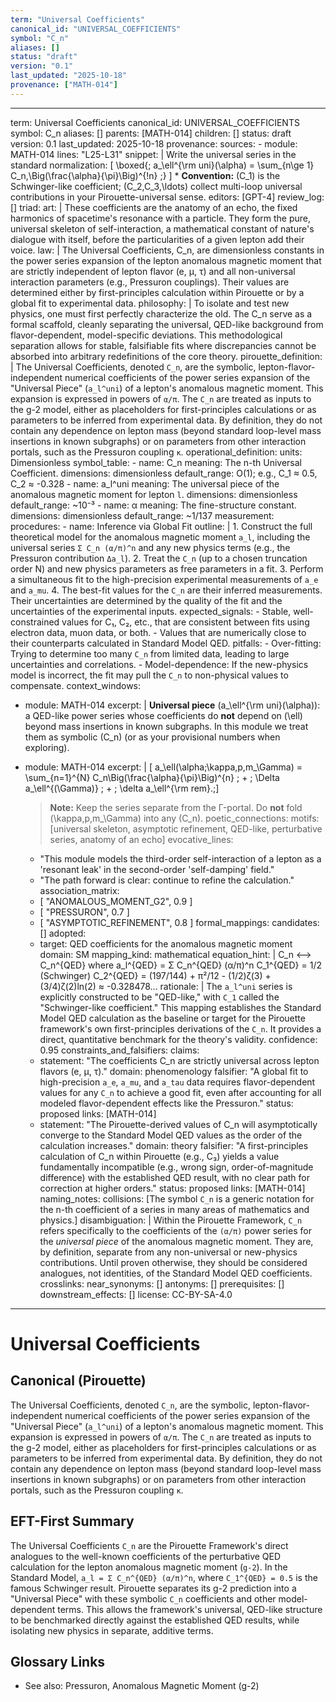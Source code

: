 ```yaml
---
term: "Universal Coefficients"
canonical_id: "UNIVERSAL_COEFFICIENTS"
symbol: "C_n"
aliases: []
status: "draft"
version: "0.1"
last_updated: "2025-10-18"
provenance: ["MATH-014"]
---
```


---
term: Universal Coefficients
canonical_id: UNIVERSAL_COEFFICIENTS
symbol: C_n
aliases: []
parents: [MATH-014]
children: []
status: draft
version: 0.1
last_updated: 2025-10-18
provenance:
  sources:
    - module: MATH-014
      lines: "L25-L31"
      snippet: |
        Write the universal series in the standard normalization:
        [
        \boxed{; a_\ell^{\rm uni}(\alpha) = \sum_{n\ge 1} C_n,\Big(\frac{\alpha}{\pi}\Big)^{!n} ;}
        ]
        * **Convention:** (C_1) is the Schwinger-like coefficient; (C_2,C_3,\ldots) collect multi-loop universal contributions in your Pirouette-universal sense.
  editors: [GPT-4]
  review_log: []
triad:
  art: |
    These coefficients are the anatomy of an echo, the fixed harmonics of spacetime's resonance with a particle. They form the pure, universal skeleton of self-interaction, a mathematical constant of nature's dialogue with itself, before the particularities of a given lepton add their voice.
  law: |
    The Universal Coefficients, C_n, are dimensionless constants in the power series expansion of the lepton anomalous magnetic moment that are strictly independent of lepton flavor (e, μ, τ) and all non-universal interaction parameters (e.g., Pressuron couplings). Their values are determined either by first-principles calculation within Pirouette or by a global fit to experimental data.
  philosophy: |
    To isolate and test new physics, one must first perfectly characterize the old. The C_n serve as a formal scaffold, cleanly separating the universal, QED-like background from flavor-dependent, model-specific deviations. This methodological separation allows for stable, falsifiable fits where discrepancies cannot be absorbed into arbitrary redefinitions of the core theory.
pirouette_definition: |
  The Universal Coefficients, denoted `C_n`, are the symbolic, lepton-flavor-independent numerical coefficients of the power series expansion of the "Universal Piece" (`a_l^uni`) of a lepton's anomalous magnetic moment. This expansion is expressed in powers of `α/π`. The `C_n` are treated as inputs to the g-2 model, either as placeholders for first-principles calculations or as parameters to be inferred from experimental data. By definition, they do not contain any dependence on lepton mass (beyond standard loop-level mass insertions in known subgraphs) or on parameters from other interaction portals, such as the Pressuron coupling `κ`.
operational_definition:
  units: Dimensionless
  symbol_table:
    - name: C_n
      meaning: The n-th Universal Coefficient.
      dimensions: dimensionless
      default_range: O(1); e.g., C_1 ≈ 0.5, C_2 ≈ -0.328
    - name: a_l^uni
      meaning: The universal piece of the anomalous magnetic moment for lepton `l`.
      dimensions: dimensionless
      default_range: ~10⁻³
    - name: α
      meaning: The fine-structure constant.
      dimensions: dimensionless
      default_range: ~1/137
  measurement:
    procedures:
      - name: Inference via Global Fit
        outline: |
          1. Construct the full theoretical model for the anomalous magnetic moment `a_l`, including the universal series `Σ C_n (α/π)^n` and any new physics terms (e.g., the Pressuron contribution `Δa_l`).
          2. Treat the `C_n` (up to a chosen truncation order N) and new physics parameters as free parameters in a fit.
          3. Perform a simultaneous fit to the high-precision experimental measurements of `a_e` and `a_mu`.
          4. The best-fit values for the `C_n` are their inferred measurements. Their uncertainties are determined by the quality of the fit and the uncertainties of the experimental inputs.
        expected_signals:
          - Stable, well-constrained values for C₁, C₂, etc., that are consistent between fits using electron data, muon data, or both.
          - Values that are numerically close to their counterparts calculated in Standard Model QED.
        pitfalls:
          - Over-fitting: Trying to determine too many `C_n` from limited data, leading to large uncertainties and correlations.
          - Model-dependence: If the new-physics model is incorrect, the fit may pull the `C_n` to non-physical values to compensate.
context_windows:
  - module: MATH-014
    excerpt: |
      **Universal piece** (a_\ell^{\rm uni}(\alpha)): a QED-like power series whose coefficients do **not** depend on (\ell) beyond mass insertions in known subgraphs. In this module we treat them as symbolic (C_n) (or as your provisional numbers when exploring).
  - module: MATH-014
    excerpt: |
      [ a_\ell(\alpha;\kappa,p,m_\Gamma) = \sum_{n=1}^{N} C_n\Big(\frac{\alpha}{\pi}\Big)^{n} ; + ; \Delta a_\ell^{(\Gamma)} ; + ; \delta a_\ell^{\rm rem}.;]
      
      > **Note:** Keep the series separate from the Γ-portal. Do **not** fold (\kappa,p,m_\Gamma) into any (C_n).
poetic_connections:
  motifs: [universal skeleton, asymptotic refinement, QED-like, perturbative series, anatomy of an echo]
  evocative_lines:
    - "This module models the third-order self-interaction of a lepton as a 'resonant leak' in the second-order 'self-damping' field."
    - "The path forward is clear: continue to refine the calculation."
  association_matrix:
    - [ "ANOMALOUS_MOMENT_G2", 0.9 ]
    - [ "PRESSURON", 0.7 ]
    - [ "ASYMPTOTIC_REFINEMENT", 0.8 ]
formal_mappings:
  candidates: []
  adopted:
    - target: QED coefficients for the anomalous magnetic moment
      domain: SM
      mapping_kind: mathematical
      equation_hint: |
        C_n  <-->  C_n^{QED}
        where  a_l^{QED} = Σ C_n^{QED} (α/π)^n
        C_1^{QED} = 1/2  (Schwinger)
        C_2^{QED} = (197/144) + π²/12 - (1/2)ζ(3) + (3/4)ζ(2)ln(2) ≈ -0.328478...
      rationale: |
        The `a_l^uni` series is explicitly constructed to be "QED-like," with `C_1` called the "Schwinger-like coefficient." This mapping establishes the Standard Model QED calculation as the baseline or target for the Pirouette framework's own first-principles derivations of the `C_n`. It provides a direct, quantitative benchmark for the theory's validity.
      confidence: 0.95
constraints_and_falsifiers:
  claims:
    - statement: "The coefficients C_n are strictly universal across lepton flavors (e, μ, τ)."
      domain: phenomenology
      falsifier: "A global fit to high-precision `a_e`, `a_mu`, and `a_tau` data requires flavor-dependent values for any `C_n` to achieve a good fit, even after accounting for all modeled flavor-dependent effects like the Pressuron."
      status: proposed
      links: [MATH-014]
    - statement: "The Pirouette-derived values of C_n will asymptotically converge to the Standard Model QED values as the order of the calculation increases."
      domain: theory
      falsifier: "A first-principles calculation of C_n within Pirouette (e.g., C₃) yields a value fundamentally incompatible (e.g., wrong sign, order-of-magnitude difference) with the established QED result, with no clear path for correction at higher orders."
      status: proposed
      links: [MATH-014]
naming_notes:
  collisions: [The symbol `C_n` is a generic notation for the n-th coefficient of a series in many areas of mathematics and physics.]
  disambiguation: |
    Within the Pirouette Framework, `C_n` refers specifically to the coefficients of the `(α/π)` power series for the *universal piece* of the anomalous magnetic moment. They are, by definition, separate from any non-universal or new-physics contributions. Until proven otherwise, they should be considered analogues, not identities, of the Standard Model QED coefficients.
crosslinks:
  near_synonyms: []
  antonyms: []
  prerequisites: []
  downstream_effects: []
license: CC-BY-SA-4.0
---

# Universal Coefficients

## Canonical (Pirouette)
The Universal Coefficients, denoted `C_n`, are the symbolic, lepton-flavor-independent numerical coefficients of the power series expansion of the "Universal Piece" (`a_l^uni`) of a lepton's anomalous magnetic moment. This expansion is expressed in powers of `α/π`. The `C_n` are treated as inputs to the g-2 model, either as placeholders for first-principles calculations or as parameters to be inferred from experimental data. By definition, they do not contain any dependence on lepton mass (beyond standard loop-level mass insertions in known subgraphs) or on parameters from other interaction portals, such as the Pressuron coupling `κ`.

## EFT-First Summary
The Universal Coefficients `C_n` are the Pirouette Framework's direct analogues to the well-known coefficients of the perturbative QED calculation for the lepton anomalous magnetic moment (`g-2`). In the Standard Model, `a_l = Σ C_n^{QED} (α/π)^n`, where `C_1^{QED} = 0.5` is the famous Schwinger result. Pirouette separates its g-2 prediction into a "Universal Piece" with these symbolic `C_n` coefficients and other model-dependent terms. This allows the framework's universal, QED-like structure to be benchmarked directly against the established QED results, while isolating new physics in separate, additive terms.

## Glossary Links
- See also: Pressuron, Anomalous Magnetic Moment (g-2)